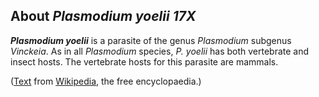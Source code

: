 About *Plasmodium yoelii 17X* 
-----------------------------



***Plasmodium yoelii*** is a parasite of the genus *Plasmodium* subgenus
*Vinckeia*. As in all *Plasmodium* species, *P. yoelii* has both
vertebrate and insect hosts. The vertebrate hosts for this parasite are
mammals.

([Text](http://en.wikipedia.org/wiki/Plasmodium_yoelii) from
[Wikipedia](http://en.wikipedia.org/), the free encyclopaedia.)
